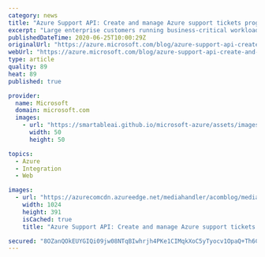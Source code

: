 ```yaml
---
category: news
title: "Azure Support API: Create and manage Azure support tickets programmatically"
excerpt: "Large enterprise customers running business-critical workloads on Azure manage thousands of subscriptions and use automation for deployment and management of their Azure resources."
publishedDateTime: 2020-06-25T10:00:29Z
originalUrl: "https://azure.microsoft.com/blog/azure-support-api-create-and-manage-azure-support-tickets-programmatically/"
webUrl: "https://azure.microsoft.com/blog/azure-support-api-create-and-manage-azure-support-tickets-programmatically/"
type: article
quality: 89
heat: 89
published: true

provider:
  name: Microsoft
  domain: microsoft.com
  images:
    - url: "https://smartableai.github.io/microsoft-azure/assets/images/organizations/microsoft.com-50x50.jpg"
      width: 50
      height: 50

topics:
  - Azure
  - Integration
  - Web

images:
  - url: "https://azurecomcdn.azureedge.net/mediahandler/acomblog/media/Default/blog/42e2e2df-5372-4292-ae0c-f8dbbe6bb010.png"
    width: 1024
    height: 391
    isCached: true
    title: "Azure Support API: Create and manage Azure support tickets programmatically"

secured: "8OZanQOkEUYGIQi09jw08NTqBIwhrjh4PKe1CIMqkXoC5yTyocv1OpaQ+Th6CjPObf0U+kxeS2Jn3yNaYAo1RarKVEodLpD7htJbRVv6ynu4WQqSiyqfI5VxijTXg/5pUIJPKE1Qw4WQKyzTga+NBIkFDaz+oZrbTu+FYgTUBIyA/qpdW7S4ClPiNhgfyhmgE2X/C/Xn7j2tsXa+BqOsV97nV38cpj0yeH6UTEygqIL+neq+ojP9zovoZCAhaIq+fh4L5LguLQcysZUfjRDT4MsDY6CFFJ4oU8cUDlAmr4PinVhhcQBQhVi0CKvYluKYhUl6gQHfEjcQozECH93pvvd8Kw9bJHv+SUI1weLri9k=;UZDHZHIkJh8IudUEPEVhSQ=="
---
```


